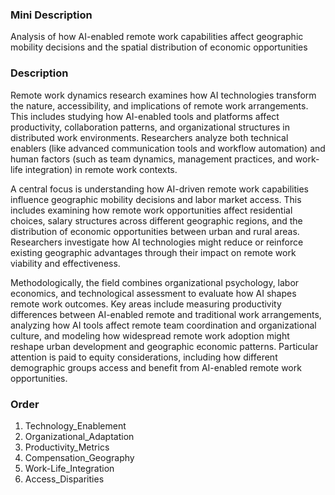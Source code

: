 ### Mini Description

Analysis of how AI-enabled remote work capabilities affect geographic mobility decisions and the spatial distribution of economic opportunities

### Description

Remote work dynamics research examines how AI technologies transform the nature, accessibility, and implications of remote work arrangements. This includes studying how AI-enabled tools and platforms affect productivity, collaboration patterns, and organizational structures in distributed work environments. Researchers analyze both technical enablers (like advanced communication tools and workflow automation) and human factors (such as team dynamics, management practices, and work-life integration) in remote work contexts.

A central focus is understanding how AI-driven remote work capabilities influence geographic mobility decisions and labor market access. This includes examining how remote work opportunities affect residential choices, salary structures across different geographic regions, and the distribution of economic opportunities between urban and rural areas. Researchers investigate how AI technologies might reduce or reinforce existing geographic advantages through their impact on remote work viability and effectiveness.

Methodologically, the field combines organizational psychology, labor economics, and technological assessment to evaluate how AI shapes remote work outcomes. Key areas include measuring productivity differences between AI-enabled remote and traditional work arrangements, analyzing how AI tools affect remote team coordination and organizational culture, and modeling how widespread remote work adoption might reshape urban development and geographic economic patterns. Particular attention is paid to equity considerations, including how different demographic groups access and benefit from AI-enabled remote work opportunities.

### Order

1. Technology_Enablement
2. Organizational_Adaptation
3. Productivity_Metrics
4. Compensation_Geography
5. Work-Life_Integration
6. Access_Disparities

